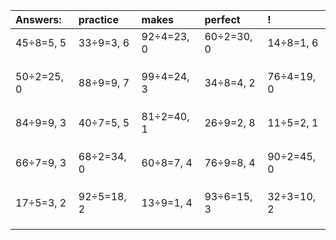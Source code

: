 | Answers: | practice | makes | perfect | ! |
| :--- | :--- | :--- | :--- | :--- |
| 45÷8=5, 5 | 33÷9=3, 6 | 92÷4=23, 0 | 60÷2=30, 0 | 14÷8=1, 6 | 
|   |   |   |   |   | 
|   |   |   |   |   | 
|   |   |   |   |   | 
| 50÷2=25, 0 | 88÷9=9, 7 | 99÷4=24, 3 | 34÷8=4, 2 | 76÷4=19, 0 | 
|   |   |   |   |   | 
|   |   |   |   |   | 
|   |   |   |   |   | 
| 84÷9=9, 3 | 40÷7=5, 5 | 81÷2=40, 1 | 26÷9=2, 8 | 11÷5=2, 1 | 
|   |   |   |   |   | 
|   |   |   |   |   | 
|   |   |   |   |   | 
| 66÷7=9, 3 | 68÷2=34, 0 | 60÷8=7, 4 | 76÷9=8, 4 | 90÷2=45, 0 | 
|   |   |   |   |   | 
|   |   |   |   |   | 
|   |   |   |   |   | 
| 17÷5=3, 2 | 92÷5=18, 2 | 13÷9=1, 4 | 93÷6=15, 3 | 32÷3=10, 2 | 
|   |   |   |   |   | 
|   |   |   |   |   | 
|   |   |   |   |   | 

